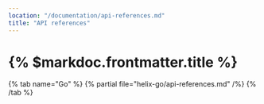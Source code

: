 ```yaml
---
location: "/documentation/api-references.md"
title: "API references"
---
```


# {% $markdoc.frontmatter.title %}

{% tab name="Go" %}
  {% partial file="helix-go/api-references.md" /%} 
{% /tab %}

